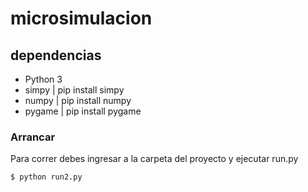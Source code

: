 # microsimulacion
## dependencias
- Python 3
- simpy  | pip install simpy
- numpy  | pip install numpy
- pygame | pip install pygame

### Arrancar

Para correr debes ingresar a la carpeta del proyecto y ejecutar run.py

```sh
$ python run2.py
```

